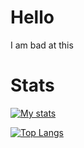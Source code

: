 # Hello

I am bad at this

Stats
=====

[![My stats](https://github-readme-stats.vercel.app/api?username=SileNce5k&count_private=true&theme=tokyonight)](https://github.com/anuraghazra/github-readme-stats)

[![Top Langs](https://github-readme-stats.vercel.app/api/top-langs/?username=SileNce5k&count_private=true&theme=tokyonight)](https://github.com/anuraghazra/github-readme-stats)
